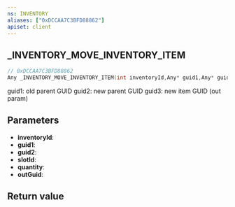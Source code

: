 ```yaml
---
ns: INVENTORY
aliases: ["0xDCCAA7C3BFD88862"]
apiset: client
---
```

## _INVENTORY_MOVE_INVENTORY_ITEM

```c
// 0xDCCAA7C3BFD88862
Any _INVENTORY_MOVE_INVENTORY_ITEM(int inventoryId,Any* guid1,Any* guid2,Hash slotId,int quantity,Any* outGuid);
```

guid1: old parent GUID
guid2: new parent GUID
guid3: new item GUID (out param)

## Parameters
* **inventoryId**:
* **guid1**:
* **guid2**:
* **slotId**:
* **quantity**:
* **outGuid**:

## Return value